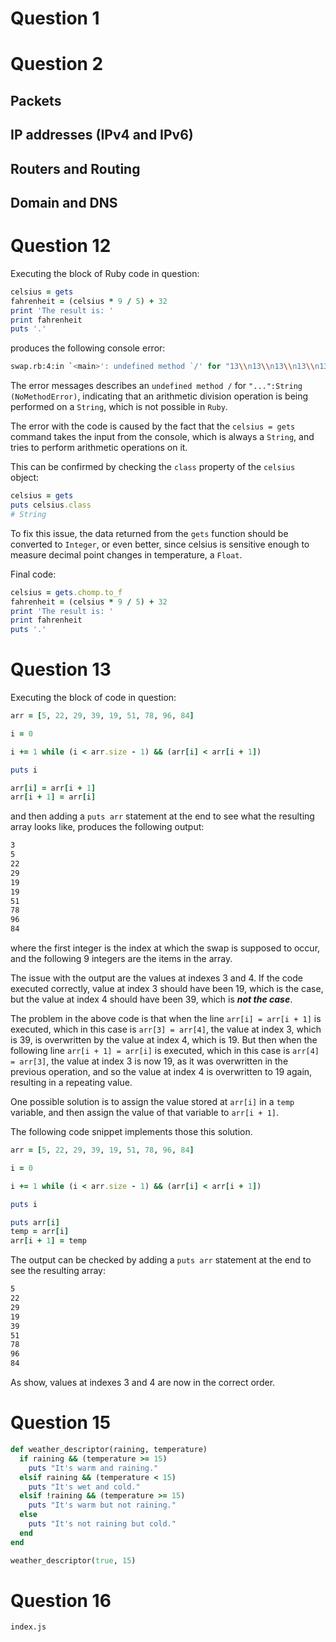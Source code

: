 # Question 1

# Question 2

## Packets

## IP addresses (IPv4 and IPv6)

## Routers and Routing

## Domain and DNS

# Question 12

Executing the block of Ruby code in question:

```ruby
celsius = gets
fahrenheit = (celsius * 9 / 5) + 32
print 'The result is: '
print fahrenheit
puts '.'
```

produces the following console error:

```bash
swap.rb:4:in `<main>': undefined method `/' for "13\\n13\\n13\\n13\\n13\\n13\\n13\\n13\\n13\\n":String (NoMethodError)
```

The error messages describes an `undefined method /` for `"...":String (NoMethodError)`, indicating that an arithmetic division operation is being performed on a `String`, which is not possible in `Ruby`.

The error with the code is caused by the fact that the `celsius = gets` command takes the input from the console, which is always a `String`, and tries to perform arithmetic operations on it.

This can be confirmed by checking the `class` property of the `celsius` object:

```ruby
celsius = gets
puts celsius.class
# String
```

To fix this issue, the data returned from the `gets` function should be converted to `Integer`, or even better, since celsius is sensitive enough to measure decimal point changes in temperature, a `Float`.

Final code:

```ruby
celsius = gets.chomp.to_f
fahrenheit = (celsius * 9 / 5) + 32
print 'The result is: '
print fahrenheit
puts '.'
```

# Question 13

Executing the block of code in question:

```ruby
arr = [5, 22, 29, 39, 19, 51, 78, 96, 84]

i = 0

i += 1 while (i < arr.size - 1) && (arr[i] < arr[i + 1])

puts i

arr[i] = arr[i + 1]
arr[i + 1] = arr[i]
```

and then adding a `puts arr` statement at the end to see what the resulting array looks like, produces the following output:

```bash
3
5
22
29
19
19
51
78
96
84
```

where the first integer is the index at which the swap is supposed to occur, and the following 9 integers are the items in the array.

The issue with the output are the values at indexes 3 and 4. If the code executed correctly, value at index 3 should have been 19, which is the case, but the value at index 4 should have been 39, which is _**not the case**_.

The problem in the above code is that when the line `arr[i] = arr[i + 1]` is executed, which in this case is `arr[3] = arr[4]`, the value at index 3, which is 39, is overwritten by the value at index 4, which is 19. But then when the following line `arr[i + 1] = arr[i]` is executed, which in this case is `arr[4] = arr[3]`, the value at index 3 is now 19, as it was overwritten in the previous operation, and so the value at index 4 is overwritten to 19 again, resulting in a repeating value.

One possible solution is to assign the value stored at `arr[i]` in a `temp` variable, and then assign the value of that variable to `arr[i + 1]`.

The following code snippet implements those this solution.

```ruby
arr = [5, 22, 29, 39, 19, 51, 78, 96, 84]

i = 0

i += 1 while (i < arr.size - 1) && (arr[i] < arr[i + 1])

puts i

puts arr[i]
temp = arr[i]
arr[i + 1] = temp
```

The output can be checked by adding a `puts arr` statement at the end to see the resulting array:

```bash
5
22
29
19
39
51
78
96
84
```

As show, values at indexes 3 and 4 are now in the correct order.

# Question 15

```ruby
def weather_descriptor(raining, temperature)
  if raining && (temperature >= 15)
    puts "It's warm and raining."
  elsif raining && (temperature < 15)
    puts "It's wet and cold."
  elsif !raining && (temperature >= 15)
    puts "It's warm but not raining."
  else
    puts "It's not raining but cold."
  end
end

weather_descriptor(true, 15)
```

# Question 16

`index.js`

```javascript

```
